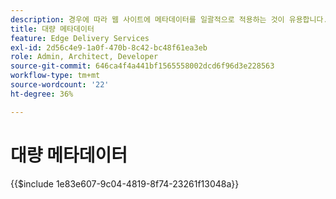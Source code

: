 ```yaml
---
description: 경우에 따라 웹 사이트에 메타데이터를 일괄적으로 적용하는 것이 유용합니다. 일반적인 사용 사례는 다음과 같습니다.
title: 대량 메타데이터
feature: Edge Delivery Services
exl-id: 2d56c4e9-1a0f-470b-8c42-bc48f61ea3eb
role: Admin, Architect, Developer
source-git-commit: 646ca4f4a441bf1565558002dcd6f96d3e228563
workflow-type: tm+mt
source-wordcount: '22'
ht-degree: 36%

---
```


# 대량 메타데이터

{{$include 1e83e607-9c04-4819-8f74-23261f13048a}}

